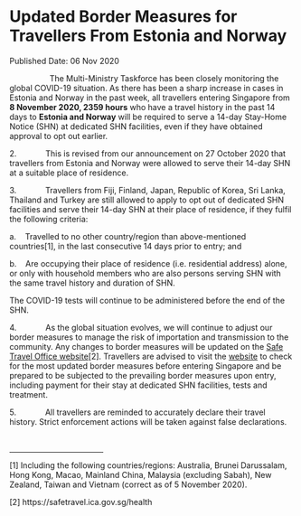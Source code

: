 <html>
    <meta http-equiv="Content-Type" content="text/html; charset=utf-8"/>
    <meta charset="utf-8"/>
    <title>Updated Border Measures for Travellers From Estonia and Norway</title>
    <body><h1>Updated Border Measures for Travellers From Estonia and Norway</h1>
    <p>Published Date: 06 Nov 2020</p> <p>&nbsp; &nbsp; &nbsp; &nbsp; &nbsp; &nbsp; &nbsp; &nbsp; &nbsp; The Multi-Ministry Taskforce has been closely monitoring the global COVID-19 situation. As there has been a sharp increase in cases in Estonia and Norway in the past week, all travellers entering Singapore from <strong>8 November 2020, 2359 hours</strong> who have a travel history in the past 14 days to <strong>Estonia and Norway</strong> will be required to serve a 14-day Stay-Home Notice (SHN) at dedicated SHN facilities, even if they have obtained approval to opt out earlier.</p><p>2.&nbsp;&nbsp;&nbsp;&nbsp;&nbsp;&nbsp;&nbsp;&nbsp;&nbsp;&nbsp;&nbsp;&nbsp; This is revised from our announcement on 27 October 2020 that travellers from Estonia and Norway were allowed to serve their 14-day SHN at a suitable place of residence.</p><p>3.&nbsp;&nbsp;&nbsp;&nbsp;&nbsp;&nbsp;&nbsp;&nbsp;&nbsp;&nbsp;&nbsp;&nbsp; Travellers from Fiji, Finland, Japan, Republic of Korea, Sri Lanka, Thailand and Turkey are still allowed to apply to opt out of dedicated SHN facilities and serve their 14-day SHN at their place of residence, if they fulfil the following criteria:</p><p>a.&nbsp;&nbsp;&nbsp; Travelled to no other country/region than above-mentioned countries[1], in the last consecutive 14 days prior to entry; and</p><p>b.&nbsp;&nbsp;&nbsp; Are occupying their place of residence (i.e. residential address) alone, or only with household members who are also persons serving SHN with the same travel history and duration of SHN.</p><p>The COVID-19 tests will continue to be administered before the end of the SHN.</p><p>4.&nbsp;&nbsp;&nbsp;&nbsp;&nbsp;&nbsp;&nbsp;&nbsp;&nbsp;&nbsp;&nbsp;&nbsp; As the global situation evolves, we will continue to adjust our border measures to manage the risk of importation and transmission to the community. Any changes to border measures will be updated on the <a href="https://safetravel.ica.gov.sg/health" title="" class="" target=""></a><a href="https://safetravel.ica.gov.sg" title="" class="" target="">Safe Travel Office website</a>[2]. Travellers are advised to visit the <a href="https://safetravel.ica.gov.sg/health" title="" class="" target=""></a><a href="https://safetravel.ica.gov.sg" title="" class="" target="">website</a>&nbsp;to check for the most updated border measures before entering Singapore and be prepared to be subjected to the prevailing border measures upon entry, including payment for their stay at dedicated SHN facilities, tests and treatment.</p><p>5.&nbsp;&nbsp;&nbsp;&nbsp;&nbsp;&nbsp;&nbsp;&nbsp;&nbsp;&nbsp;&nbsp;&nbsp; All travellers are reminded to accurately declare their travel history. Strict enforcement actions will be taken against false declarations.</p><div><br clear="all"><hr align="left" size="1" width="33%"><div id="ftn1"><p>[1] Including the following countries/regions: Australia, Brunei Darussalam, Hong Kong, Macao, Mainland China, Malaysia (excluding Sabah), New Zealand, Taiwan and Vietnam (correct as of 5 November 2020).</p></div><div id="ftn2"><p>[2] https://safetravel.ica.gov.sg/health&nbsp;</p></div></div></body>
</html>
